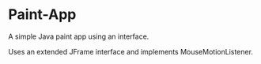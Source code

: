 # Paint-App
A simple Java paint app using an interface.

Uses an extended JFrame interface and implements MouseMotionListener.
